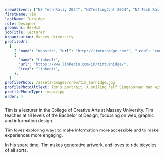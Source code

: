 ```yaml
---
crewAtEvent: ["NZ Tech Rally 2024", "NZTestingConf 2024", "NZ Tech Rally 2023"]
firstName: Tim
lastName: Turnidge
role: Designer
pronouns: He/Him
jobTitle: Lecturer
organisation: Massey University
profileUrl:
  [
    { "name": "Website", "url": "http://timturnidge.com/", "icon": "code" },
    {
      "name": "LinkedIn",
      "url": "https://www.linkedin.com/in/timturnidge/",
      "icon": "linkedin",
    },
  ]
profilePhoto: /assets/images/crew/tim_turnidge.jpg
profilePhotoAltText: Tim's portrait. A smiling half Singaporean man with short dark and some facial hair. He's wearing a plaid shirt.
profilePhotoType: image/jpg
order: 4
---
```


<p>Tim is a lecturer in the College of Creative Arts at Massey University. Tim teaches at all levels of the Bachelor of Design, focussing on web, graphic and information design.</p>

<p>Tim loves exploring ways to make information more accessible and to make experiences more engaging.</p>

<p>In his spare time, Tim makes generative artwork, and loves to ride bicycles of all sorts.</p>
